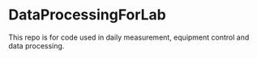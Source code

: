 # DataProcessingForLab

This repo is for code used in daily measurement, equipment control and data processing.

